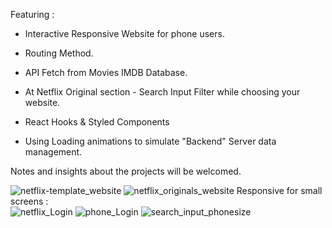 Featuring :

- Interactive Responsive Website for phone users.

- Routing Method.

- API Fetch from Movies IMDB Database.

- At Netflix Original section - Search Input Filter while choosing your website.

- React Hooks & Styled Components

- Using Loading animations to simulate "Backend" Server data management.



Notes and insights about the projects will be welcomed.

![netflix-template_website](https://user-images.githubusercontent.com/69275065/126039849-89259f56-1e56-4062-9a6c-db7a6e068e6b.png)
![netflix_originals_website](https://user-images.githubusercontent.com/69275065/126039909-3246c23a-ec6c-400b-acdf-69089fe10a64.png)
Responsive for small screens :
<br/>
![netflix_Login](https://user-images.githubusercontent.com/69275065/126039908-87091077-4616-4dd3-aaf7-106d07f0b5ce.png)
![phone_Login](https://user-images.githubusercontent.com/69275065/126039910-ed528dfb-246f-4c30-a3cf-6e3d22705dbd.png)
![search_input_phonesize](https://user-images.githubusercontent.com/69275065/126039911-71d3faac-c629-4162-986a-04d31088dea3.png)
